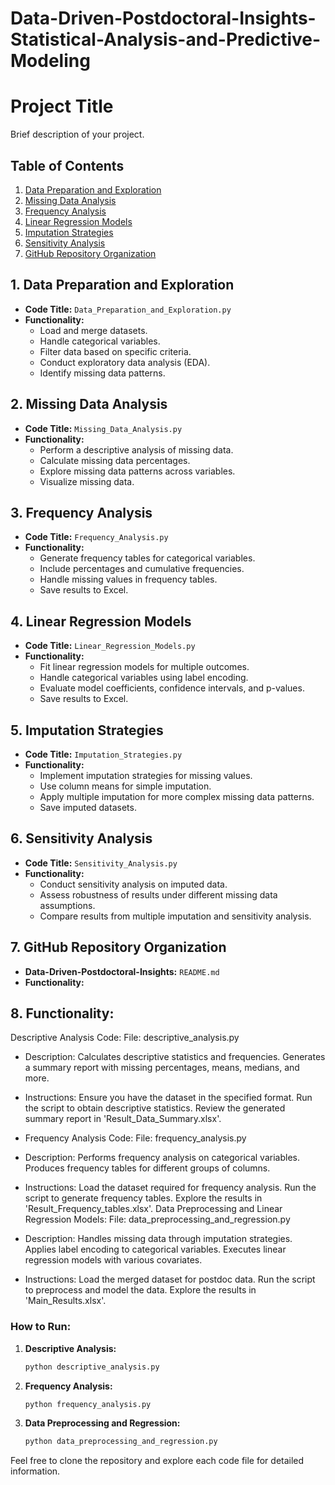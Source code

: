 # Data-Driven-Postdoctoral-Insights-Statistical-Analysis-and-Predictive-Modeling



# Project Title

Brief description of your project.

## Table of Contents
1. [Data Preparation and Exploration](#1-data-preparation-and-exploration)
2. [Missing Data Analysis](#2-missing-data-analysis)
3. [Frequency Analysis](#3-frequency-analysis)
4. [Linear Regression Models](#4-linear-regression-models)
5. [Imputation Strategies](#5-imputation-strategies)
6. [Sensitivity Analysis](#6-sensitivity-analysis)
7. [GitHub Repository Organization](#7-github-repository-organization)

## 1. Data Preparation and Exploration

- **Code Title:** `Data_Preparation_and_Exploration.py`
- **Functionality:**
  - Load and merge datasets.
  - Handle categorical variables.
  - Filter data based on specific criteria.
  - Conduct exploratory data analysis (EDA).
  - Identify missing data patterns.

## 2. Missing Data Analysis

- **Code Title:** `Missing_Data_Analysis.py`
- **Functionality:**
  - Perform a descriptive analysis of missing data.
  - Calculate missing data percentages.
  - Explore missing data patterns across variables.
  - Visualize missing data.

## 3. Frequency Analysis

- **Code Title:** `Frequency_Analysis.py`
- **Functionality:**
  - Generate frequency tables for categorical variables.
  - Include percentages and cumulative frequencies.
  - Handle missing values in frequency tables.
  - Save results to Excel.

## 4. Linear Regression Models

- **Code Title:** `Linear_Regression_Models.py`
- **Functionality:**
  - Fit linear regression models for multiple outcomes.
  - Handle categorical variables using label encoding.
  - Evaluate model coefficients, confidence intervals, and p-values.
  - Save results to Excel.

## 5. Imputation Strategies

- **Code Title:** `Imputation_Strategies.py`
- **Functionality:**
  - Implement imputation strategies for missing values.
  - Use column means for simple imputation.
  - Apply multiple imputation for more complex missing data patterns.
  - Save imputed datasets.

## 6. Sensitivity Analysis

- **Code Title:** `Sensitivity_Analysis.py`
- **Functionality:**
  - Conduct sensitivity analysis on imputed data.
  - Assess robustness of results under different missing data assumptions.
  - Compare results from multiple imputation and sensitivity analysis.

## 7. GitHub Repository Organization

- **Data-Driven-Postdoctoral-Insights:** `README.md`
- **Functionality:**

## 8. Functionality:

Descriptive Analysis Code:
File: descriptive_analysis.py

- Description:
Calculates descriptive statistics and frequencies.
Generates a summary report with missing percentages, means, medians, and more.

- Instructions:
Ensure you have the dataset in the specified format.
Run the script to obtain descriptive statistics.
Review the generated summary report in 'Result_Data_Summary.xlsx'.

- Frequency Analysis Code:
File: frequency_analysis.py

- Description:
Performs frequency analysis on categorical variables.
Produces frequency tables for different groups of columns.

- Instructions:
Load the dataset required for frequency analysis.
Run the script to generate frequency tables.
Explore the results in 'Result_Frequency_tables.xlsx'.
Data Preprocessing and Linear Regression Models:
File: data_preprocessing_and_regression.py

- Description:
Handles missing data through imputation strategies.
Applies label encoding to categorical variables.
Executes linear regression models with various covariates.

- Instructions:
Load the merged dataset for postdoc data.
Run the script to preprocess and model the data.
Explore the results in 'Main_Results.xlsx'.

### How to Run:

1. **Descriptive Analysis:**
    ```bash
    python descriptive_analysis.py
    ```

2. **Frequency Analysis:**
    ```bash
    python frequency_analysis.py
    ```

3. **Data Preprocessing and Regression:**
    ```bash
    python data_preprocessing_and_regression.py
    ```

Feel free to clone the repository and explore each code file for detailed information.

